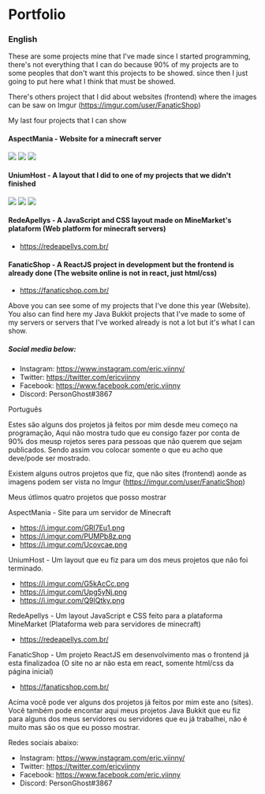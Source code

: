 # Portfolio

<h3>English</h3>

These are some projects mine that I've made since I started programming, there's not everything that I can do because 90% of my projects are to some peoples that don't want this projects to be showed. since then I just going to put here what I think that must be showed.

There's others project that I did about websites (frontend) where the images can be saw on Imgur (https://imgur.com/user/FanaticShop)

My last four projects that I can show

<h4>AspectMania - Website for a minecraft server</h4>

<img src="https://i.imgur.com/GRl7Eu1.png" />
<img src="https://i.imgur.com/PUMPb8z.png" />
<img src="https://i.imgur.com/Ucovcae.png" />

<h4>UniumHost - A layout that I did to one of my projects that we didn't finished</h4>

<img src="https://i.imgur.com/G5kAcCc.png" />
<img src="https://i.imgur.com/Upg5yNj.png" />
<img src="https://i.imgur.com/Q9lQtky.png" />

<h4>RedeApellys - A JavaScript and CSS layout made on MineMarket's plataform (Web platform for minecraft servers)</h4>

- https://redeapellys.com.br/

<h4>FanaticShop - A ReactJS project in development but the frontend is already done (The website online is not in react, just html/css)</h4>

- https://fanaticshop.com.br/

Above you can see some of my projects that I've done this year (Website). You also can find here my Java Bukkit projects that I've made to some of my servers or servers that I've worked already is not a lot but it's what I can show.

<h5>Social media below:</h5>

- Instagram: https://www.instagram.com/eric.viinny/
- Twitter: https://twitter.com/ericviinny
- Facebook: https://www.facebook.com/eric.viinny
- Discord: PersonGhost#3867

Português

Estes são alguns dos projetos já feitos por mim desde meu começo na programação, Aqui não mostra tudo que eu consigo fazer por conta de 90% dos meusp rojetos seres para pessoas que não querem que sejam publicados. Sendo assim vou colocar somente o que eu acho que deve/pode ser mostrado.

Existem alguns outros projetos que fiz, que não sites (frontend) aonde as imagens podem ser vista no Imgur (https://imgur.com/user/FanaticShop)

Meus útlimos quatro projetos que posso mostrar

AspectMania - Site para um servidor de Minecraft

- https://i.imgur.com/GRl7Eu1.png
- https://i.imgur.com/PUMPb8z.png
- https://i.imgur.com/Ucovcae.png

UniumHost - Um layout que eu fiz para um dos meus projetos que não foi terminado.

- https://i.imgur.com/G5kAcCc.png
- https://i.imgur.com/Upg5yNj.png
- https://i.imgur.com/Q9lQtky.png

RedeApellys - Um layout JavaScript e CSS feito para a plataforma MineMarket (Plataforma web para servidores de minecraft)

- https://redeapellys.com.br/

FanaticShop - Um projeto ReactJS em desenvolvimento mas o frontend já esta finalizadoa (O site no ar não esta em react, somente html/css da página inicial)

- https://fanaticshop.com.br/

Acima você pode ver alguns dos projetos já feitos por mim este ano (sites). Você também pode encontar aqui meus projetos Java Bukkit que eu fiz para alguns dos meus servidores ou servidores que eu já trabalhei, não é muito mas são os que eu posso mostrar.

Redes sociais abaixo:

- Instagram: https://www.instagram.com/eric.viinny/
- Twitter: https://twitter.com/ericviinny
- Facebook: https://www.facebook.com/eric.viinny
- Discord: PersonGhost#3867
